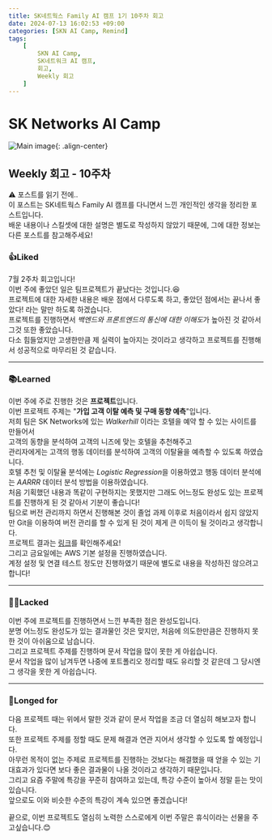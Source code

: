 ```yaml
---
title: SK네트웍스 Family AI 캠프 1기 10주차 회고
date: 2024-07-13 16:02:53 +09:00
categories: [SKN AI Camp, Remind]
tags: 
    [
        SKN AI Camp,
        SK네트워크 AI 캠프,
        회고,
        Weekly 회고
    ]
---
```


# SK Networks AI Camp
![Main image](https://github.com/Jh-jaehyuk/Jh-jaehyuk.github.io/assets/126551524/7ea63fc3-95f0-44d5-a0f0-cf431cae34f1){: .align-center}  

## Weekly 회고 - 10주차  
  
:warning: 포스트를 읽기 전에..  
이 포스트는 SK네트웍스 Family AI 캠프를 다니면서 느낀 개인적인 생각을 정리한 포스트입니다.  
배운 내용이나 스킬셋에 대한 설명은 별도로 작성하지 않았기 때문에, 그에 대한 정보는 다른 포스트를 참고해주세요!
  
  
### :thumbsup:Liked
7월 2주차 회고입니다!  
이번 주에 좋았던 일은 팀프로젝트가 끝났다는 것입니다.:satisfied:  
프로젝트에 대한 자세한 내용은 배운 점에서 다루도록 하고, 좋았던 점에서는 끝나서 좋았다! 라는 말만 하도록 하겠습니다.  
프로젝트를 진행하면서 *백엔드와 프론트엔드의 통신에 대한 이해도*가 높아진 것 같아서 그것 또한 좋았습니다.  
다소 힘들었지만 고생한만큼 제 실력이 높아지는 것이라고 생각하고 프로젝트를 진행해서 성공적으로 마무리된 것 같습니다.
  
---
### :books:Learned
이번 주에 주로 진행한 것은 **프로젝트**입니다.  
이번 프로젝트 주제는 "**가입 고객 이탈 예측 및 구매 동향 예측**"입니다.  
저희 팀은 SK Networks에 있는 *Walkerhill* 이라는 호텔을 예약 할 수 있는 사이트를 만들어서  
고객의 동향을 분석하여 고객의 니즈에 맞는 호텔을 추천해주고  
관리자에게는 고객의 행동 데이터를 분석하여 고객의 이탈율을 예측할 수 있도록 하였습니다.  
호텔 추천 및 이탈율 분석에는 *Logistic Regression*을 이용하였고 행동 데이터 분석에는 *AARRR* 데이터 분석 방법을 이용하였습니다.  
처음 기획했던 내용과 똑같이 구현하지는 못했지만 그래도 어느정도 완성도 있는 프로젝트를 진행하게 된 것 같아서 기분이 좋습니다!  
팀으로 버전 관리까지 하면서 진행해본 것이 졸업 과제 이후로 처음이라서 쉽지 않았지만 Git을 이용하여 버전 관리를 할 수 있게 된 것이 
제게 큰 이득이 될 것이라고 생각합니다.  
프로젝트 결과는 [링크](https://github.com/SKNETWORKS-FAMILY-AICAMP/SKN01-2nd-5Team)를 확인해주세요!  
그리고 금요일에는 AWS 기본 설정을 진행하였습니다.  
계정 설정 및 연결 테스트 정도만 진행하였기 때문에 별도로 내용을 작성하진 않으려고 합니다!
  
---
### :face_with_spiral_eyes:Lacked
이번 주에 프로젝트를 진행하면서 느낀 부족한 점은 완성도입니다.  
분명 어느정도 완성도가 있는 결과물인 것은 맞지만, 처음에 의도한만큼은 진행하지 못한 것이
아쉬움으로 남습니다.  
그리고 프로젝트 주제를 진행하며 문서 작업을 많이 못한 게 아쉽습니다.  
문서 작업을 많이 남겨두면 나중에 포트폴리오 정리할 때도 유리할 것 같은데 그 당시엔
그 생각을 못한 게 아쉽습니다.

---
### :thought_balloon:Longed for
다음 프로젝트 때는 위에서 말한 것과 같이 문서 작업을 조금 더 열심히 해보고자 합니다.  
또한 프로젝트 주제를 정할 때도 문제 해결과 연관 지어서 생각할 수 있도록 할 예정입니다.  
아무런 목적이 없는 주제로 프로젝트를 진행하는 것보다는 해결했을 때 얻을 수 있는 기대효과가 
있다면 보다 좋은 결과물이 나올 것이라고 생각하기 때문입니다.  
그리고 요즘 주말에 특강을 꾸준히 참여하고 있는데, 특강 수준이 높아서 정말 듣는 맛이 있습니다.  
앞으로도 이와 비슷한 수준의 특강이 계속 있으면 좋겠습니다!
  
끝으로, 이번 프로젝트도 열심히 노력한 스스로에게 이번 주말은 휴식이라는 선물을 주고싶습니다.:blush: